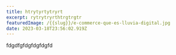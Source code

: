 ```yaml
---
title: htrytyrtytryrt
excerpt: rytrytryrthtrgtrgtr
featuredImage: /{{slug}}/e-commerce-que-es-lluvia-digital.jpg
date: 2023-03-18T23:56:02.919Z
---
```

f﻿dgdfgfdgfdgfdgfd